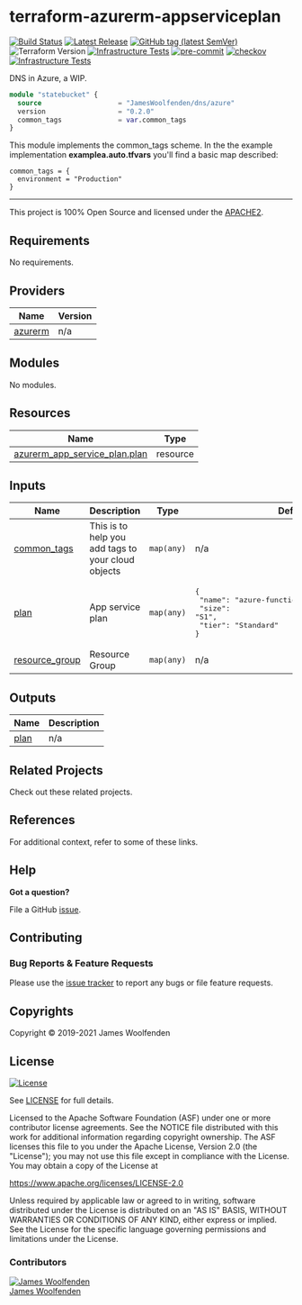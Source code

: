 # terraform-azurerm-appserviceplan

[![Build Status](https://github.com/JamesWoolfenden/terraform-azurerm-appserviceplan/workflows/Verify%20and%20Bump/badge.svg?branch=master)](https://github.com/JamesWoolfenden/terraform-azurerm-appserviceplan)
[![Latest Release](https://img.shields.io/github/release/JamesWoolfenden/terraform-azurerm-appserviceplan.svg)](https://github.com/JamesWoolfenden/terraform-azurerm-appserviceplan/releases/latest)
[![GitHub tag (latest SemVer)](https://img.shields.io/github/tag/JamesWoolfenden/terraform-azurerm-appserviceplan.svg?label=latest)](https://github.com/JamesWoolfenden/terraform-azurerm-appserviceplan/releases/latest)
![Terraform Version](https://img.shields.io/badge/tf-%3E%3D0.14.0-blue.svg)
[![Infrastructure Tests](https://www.bridgecrew.cloud/badges/github/JamesWoolfenden/terraform-azurerm-appserviceplan/cis_aws)](https://www.bridgecrew.cloud/link/badge?vcs=github&fullRepo=JamesWoolfenden%2Fterraform-azurerm-appserviceplan&benchmark=CIS+AWS+V1.2)
[![pre-commit](https://img.shields.io/badge/pre--commit-enabled-brightgreen?logo=pre-commit&logoColor=white)](https://github.com/pre-commit/pre-commit)
[![checkov](https://img.shields.io/badge/checkov-verified-brightgreen)](https://www.checkov.io/)
[![Infrastructure Tests](https://www.bridgecrew.cloud/badges/github/jameswoolfenden/terraform-azurerm-appserviceplan/general)](https://www.bridgecrew.cloud/link/badge?vcs=github&fullRepo=JamesWoolfenden%2Fterraform-azurerm-appserviceplan&benchmark=INFRASTRUCTURE+SECURITY)

DNS in Azure, a WIP.

```terraform
module "statebucket" {
  source                   = "JamesWoolfenden/dns/azure"
  version                  = "0.2.0"
  common_tags              = var.common_tags
}
```

This module implements the common_tags scheme. In the the example implementation **examplea.auto.tfvars** you'll find a basic map described:

```HCL
common_tags = {
  environment = "Production"
}
```

---

This project is 100% Open Source and licensed under the [APACHE2](LICENSE).

<!-- BEGINNING OF PRE-COMMIT-TERRAFORM DOCS HOOK -->
## Requirements

No requirements.

## Providers

| Name | Version |
|------|---------|
| <a name="provider_azurerm"></a> [azurerm](#provider\_azurerm) | n/a |

## Modules

No modules.

## Resources

| Name | Type |
|------|------|
| [azurerm_app_service_plan.plan](https://registry.terraform.io/providers/hashicorp/azurerm/latest/docs/resources/app_service_plan) | resource |

## Inputs

| Name | Description | Type | Default | Required |
|------|-------------|------|---------|:--------:|
| <a name="input_common_tags"></a> [common\_tags](#input\_common\_tags) | This is to help you add tags to your cloud objects | `map(any)` | n/a | yes |
| <a name="input_plan"></a> [plan](#input\_plan) | App service plan | `map(any)` | <pre>{<br>  "name": "azure-functions-test-service-plan",<br>  "size": "S1",<br>  "tier": "Standard"<br>}</pre> | no |
| <a name="input_resource_group"></a> [resource\_group](#input\_resource\_group) | Resource Group | `map(any)` | n/a | yes |

## Outputs

| Name | Description |
|------|-------------|
| <a name="output_plan"></a> [plan](#output\_plan) | n/a |
<!-- END OF PRE-COMMIT-TERRAFORM DOCS HOOK -->

## Related Projects

Check out these related projects.

## References

For additional context, refer to some of these links.

## Help

**Got a question?**

File a GitHub [issue](https://github.com/JamesWoolfenden/terraform-azurerm-appserviceplan/issues).

## Contributing

### Bug Reports & Feature Requests

Please use the [issue tracker](https://github.com/JamesWoolfenden/terraform-azurerm-appserviceplan/issues) to report any bugs or file feature requests.

## Copyrights

Copyright © 2019-2021 James Woolfenden

## License

[![License](https://img.shields.io/badge/License-Apache%202.0-blue.svg)](https://opensource.org/licenses/Apache-2.0)

See [LICENSE](LICENSE) for full details.

Licensed to the Apache Software Foundation (ASF) under one
or more contributor license agreements. See the NOTICE file
distributed with this work for additional information
regarding copyright ownership. The ASF licenses this file
to you under the Apache License, Version 2.0 (the
"License"); you may not use this file except in compliance
with the License. You may obtain a copy of the License at

<https://www.apache.org/licenses/LICENSE-2.0>

Unless required by applicable law or agreed to in writing,
software distributed under the License is distributed on an
"AS IS" BASIS, WITHOUT WARRANTIES OR CONDITIONS OF ANY
KIND, either express or implied. See the License for the
specific language governing permissions and limitations
under the License.

### Contributors

[![James Woolfenden][jameswoolfenden_avatar]][jameswoolfenden_homepage]<br/>[James Woolfenden][jameswoolfenden_homepage]

[jameswoolfenden_homepage]: https://github.com/jameswoolfenden
[jameswoolfenden_avatar]: https://github.com/jameswoolfenden.png?size=150
[github]: https://github.com/jameswoolfenden
[linkedin]: https://www.linkedin.com/in/jameswoolfenden/
[twitter]: https://twitter.com/JimWoolfenden
[share_twitter]: https://twitter.com/intent/tweet/?text=terraform-azurerm-appserviceplan&url=https://github.com/JamesWoolfenden/terraform-azurerm-appserviceplan
[share_linkedin]: https://www.linkedin.com/shareArticle?mini=true&title=terraform-azurerm-appserviceplan&url=https://github.com/JamesWoolfenden/terraform-azurerm-appserviceplan
[share_reddit]: https://reddit.com/submit/?url=https://github.com/JamesWoolfenden/terraform-azurerm-appserviceplan
[share_facebook]: https://facebook.com/sharer/sharer.php?u=https://github.com/JamesWoolfenden/terraform-azurerm-appserviceplan
[share_email]: mailto:?subject=terraform-azurerm-appserviceplan&body=https://github.com/JamesWoolfenden/terraform-azurerm-appserviceplan
